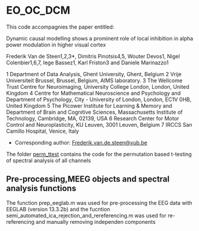 # EO_OC_DCM
This code accompagnies the paper entitled:

Dynamic causal modelling shows a prominent role of local inhibition in alpha power modulation in higher visual cortex

Frederik Van de Steen1,2,3*, Dimitris Pinotsis4,5, Wouter Devos1, Nigel Colenbier1,6,7, Iege Bassez1, Karl Friston3 and Daniele Marinazzo1

1 Department of Data Analysis, Ghent University, Ghent, Belgium
2 Vrije Universiteit Brussel, Brussel, Belgium, AIMS laboratory. 
3 The Wellcome Trust Centre for Neuroimaging, University College London, London, United Kingdom
4 Centre for Mathematical Neuroscience and Psychology and Department of Psychology, City - University of London, London, EC1V 0HB, United Kingdom
5 The Picower Institute for Learning & Memory and Department of Brain and Cognitive Sciences, Massachusetts Institute of Technology, Cambridge, MA, 02139, USA
6 Research Center for Motor Control and Neuroplasticity, KU Leuven, 3001 Leuven, Belgium
7 IRCCS San Camillo Hospital, Venice, Italy
* Corresponding author: Frederik.van.de.steen@vub.be


The folder [perm_ttest](https://github.com/Frederikvdsteen/EO_OC_DCM/tree/main/perm_ttest) contains the code for the 
permutation based t-testing of spectral analysis of all channels

## Pre-processing,MEEG objects and spectral analysis functions
The function prep_eeglab.m was used for pre-processing the EEG data with EEGLAB (version 13.3.2b)
and the fucntion semi_automated_ica_rejection_and_rereferencing.m was used for re-referencing and manually removing independen components

